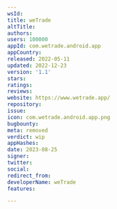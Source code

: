 ```yaml
---
wsId: 
title: weTrade
altTitle: 
authors: 
users: 100000
appId: com.wetrade.android.app
appCountry: 
released: 2022-05-11
updated: 2022-12-23
version: '1.1'
stars: 
ratings: 
reviews: 
website: https://www.wetrade.app/
repository: 
issue: 
icon: com.wetrade.android.app.png
bugbounty: 
meta: removed
verdict: wip
appHashes: 
date: 2023-08-25
signer: 
twitter: 
social: 
redirect_from: 
developerName: weTrade
features: 

---
```


